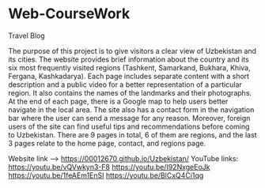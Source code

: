 # Web-CourseWork

Travel Blog 

The purpose of this project is to give visitors a clear view of Uzbekistan and its cities. The website provides brief information about the country and its six most frequently visited regions (Tashkent, Samarkand, Bukhara, Khiva, Fergana, Kashkadarya). Each page includes separate content with a short description and a public video for a better representation of a particular region. It also contains the names of the landmarks and their photographs. At the end of each page, there is a Google map to help users better navigate in the local area. The site also has a contact form in the navigation bar where the user can send a message for any reason. Moreover, foreign users of the site can find useful tips and recommendations before coming to Uzbekistan. There are 9 pages in total, 6 of them are regions, and the last 3 pages relate to the home page, contact, and regions page.

Website link --> https://00012670.github.io/Uzbekistan/
YouTube links: 
https://youtu.be/vQVwkyn3-F8
https://youtu.be/I92NxgeEoJk
https://youtu.be/1feAEm1EnSI
https://youtu.be/BlCxQ4Ci1qg
